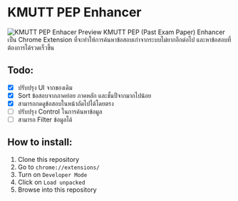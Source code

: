 # KMUTT PEP Enhancer

![KMUTT PEP Enhacer Preview](https://raw.githubusercontent.com/rootEnginear/KMUTT-PEP-Enhancer/master/preview-v0.2.jpg)
KMUTT PEP (Past Exam Paper) Enhancer เป็น Chrome Extension ที่จะทำให้การค้นหาข้อสอบเก่าจากระบบไม่ยากอีกต่อไป และหาข้อสอบที่ต้องการได้รวดเร็วขึ้น

## Todo:

- [x] ปรับปรุง UI จากของเดิม
- [x] Sort ข้อสอบจากภาคย่อย ภาคหลัก และชั้นปีจากมากไปน้อย
- [x] สามารถกดดูข้อสอบในหน้าถัดไปได้โดยตรง
- [ ] ปรับปรุง Control ในการค้นหาข้อมูล
- [ ] สามารถ Filter ข้อมูลได้

## How to install:

1. Clone this repository
1. Go to `chrome://extensions/`
1. Turn on `Developer Mode`
1. Click on `Load unpacked`
1. Browse into this repository
